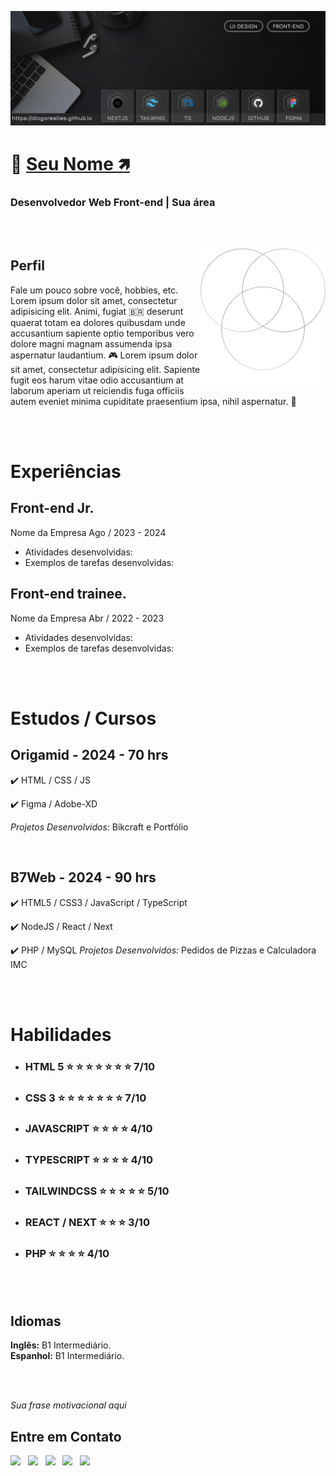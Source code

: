 [![Diogo Realles](./img/banner-01.png)](https://diogorealles.github.io/)

# 👋 <b>[Seu Nome 🡽](https://www.linkedin.com/in/diogorealles)</b>

### <b>Desenvolvedor Web Front-end</b> | <b>Sua área</b>

<br /><br />

<img src="./img/img-01.png" min-width="200" max-width="200" width="200" align="right" alt="Perfil">

## <b>Perfil</b>

Fale um pouco sobre você, hobbies, etc. <br />
Lorem ipsum dolor sit amet, consectetur adipisicing elit. Animi, fugiat :brazil:
deserunt quaerat totam ea dolores quibusdam unde accusantium sapiente optio
temporibus vero dolore magni magnam assumenda ipsa aspernatur laudantium. 🎮
Lorem ipsum dolor sit amet, consectetur adipisicing elit. Sapiente fugit eos harum vitae odio accusantium at laborum aperiam ut reiciendis fuga officiis autem eveniet minima cupiditate praesentium ipsa, nihil aspernatur. 🐶

<br /><br />

# <b>Experiências</b>

## Front-end Jr.

Nome da Empresa Ago / 2023 - 2024

- Atividades desenvolvidas:
- Exemplos de tarefas desenvolvidas:

## Front-end trainee.

Nome da Empresa Abr / 2022 - 2023

- Atividades desenvolvidas:
- Exemplos de tarefas desenvolvidas:

<br /><br />

# <b>Estudos / Cursos</b>

## Origamid - 2024 - 70 hrs

✔️ HTML / CSS / JS

✔️ Figma / Adobe-XD

_Projetos Desenvolvidos:_ Bikcraft e Portfólio

<br />

## B7Web - 2024 - 90 hrs

✔️ HTML5 / CSS3 / JavaScript / TypeScript

✔️ NodeJS / React / Next

✔️ PHP / MySQL
_Projetos Desenvolvidos:_ Pedidos de Pizzas e Calculadora IMC

<br /><br />

# <b>Habilidades</b>

- ### HTML 5 ⭐ ⭐ ⭐ ⭐ ⭐ ⭐ ⭐ 7/10

- ### CSS 3 ⭐ ⭐ ⭐ ⭐ ⭐ ⭐ ⭐ 7/10

- ### JAVASCRIPT ⭐ ⭐ ⭐ ⭐ 4/10

- ### TYPESCRIPT ⭐ ⭐ ⭐ ⭐ 4/10

- ### TAILWINDCSS ⭐ ⭐ ⭐ ⭐ ⭐ 5/10

- ### REACT / NEXT ⭐ ⭐ ⭐ 3/10

- ### PHP ⭐ ⭐ ⭐ ⭐ 4/10

<br /><br />

## Idiomas

<b>Inglês:</b> B1 Intermediário. <br />
<b>Espanhol:</b> B1 Intermediário.

<br /><br />

_Sua frase motivacional aqui_

## <b>Entre em Contato</b>

<a href="https://web.whatsapp.com/send?phone=+5511987654321&text=Olá%20vim%20%20pelo%20seu%20github,%20podemos%20conversar?" target="_blank"><img src="https://img.shields.io/badge/WHATSAPP-(11)98765--4321-%33920f/?style=for-the-badge&logo=whatsapp&logoColor=ffffff"></a> &nbsp;
<a href="https://www.facebook.com/SEU PERFIL" target="_blank"><img src="https://img.shields.io/badge/Facebook-/SEU PERFIL-%230077B5?style=for-the-badge&logo=facebook&logoColor=ffffff"></a> &nbsp;
<a href="mailto: SEU EMAIL@GMAIL.com"><img src="https://img.shields.io/badge/Email-SEU EMAIL@GMAIL.com-lightgrey?style=for-the-badge&logo=Gmail&logoColor=ffffff"></a> &nbsp;
<a href="https://www.linkedin.com/in/SEU PERFIL/" target="_blank"><img src="https://img.shields.io/badge/Linkedin-/SEU PERFIL-blue?style=for-the-badge&logo=Linkedin&logoColor=ffffff"></a> &nbsp;
<a href="https://diogorealles.github.io/" target="_blank"><img src="https://img.shields.io/badge/SITE-WWW.SEU PORTFÓLIO.COM-black?style=for-the-badge"></a> &nbsp;
